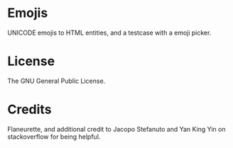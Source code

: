 # Emojis

UNICODE emojis to HTML entities, and a testcase with a emoji picker.

# License
The GNU General Public License.

# Credits
Flaneurette, and additional credit to Jacopo Stefanuto and Yan King Yin on stackoverflow for being helpful.
